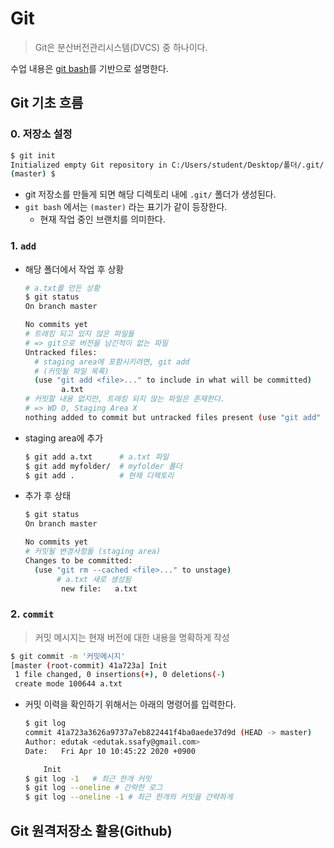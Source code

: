 # Git

> Git은 분산버전관리시스템(DVCS) 중 하나이다.

수업 내용은 [git bash](https://gitforwindows.org/)를 기반으로 설명한다.

## Git 기초 흐름

### 0. 저장소 설정

```bash
$ git init
Initialized empty Git repository in C:/Users/student/Desktop/폴더/.git/
(master) $ 
```

* git 저장소를 만들게 되면 해당 디렉토리 내에 `.git/` 폴더가 생성된다.
* `git bash` 에서는 `(master)` 라는 표기가 같이 등장한다.
  * 현재 작업 중인 브랜치를 의미한다.

### 1. `add`

* 해당 폴더에서 작업 후 상황

    ```bash
    # a.txt를 만든 상황
    $ git status
    On branch master

    No commits yet
    # 트래킹 되고 있지 않은 파일들
    # => git으로 버전을 남긴적이 없는 파일
    Untracked files:
      # staging area에 포함시키려면, git add
      # (커밋될 파일 목록)
      (use "git add <file>..." to include in what will be committed)
            a.txt
    # 커밋할 내용 없지만, 트래킹 되지 않는 파일은 존재한다.
    # => WD O, Staging Area X
    nothing added to commit but untracked files present (use "git add" to track)
    ```

* staging area에 추가

  ```bash
  $ git add a.txt      # a.txt 파일
  $ git add myfolder/  # myfolder 폴더
  $ git add .          # 현재 디렉토리
  ```

* 추가 후 상태

  ```bash
  $ git status
  On branch master
  
  No commits yet
  # 커밋될 변경사항들 (staging area)
  Changes to be committed:
    (use "git rm --cached <file>..." to unstage)
         # a.txt 새로 생성됨
          new file:   a.txt
  
  ```

### 2. `commit` 

> 커밋 메시지는 현재 버전에 대한 내용을 명확하게 작성

```bash
$ git commit -m '커밋메시지'
[master (root-commit) 41a723a] Init
 1 file changed, 0 insertions(+), 0 deletions(-)
 create mode 100644 a.txt
```

* 커밋 이력을 확인하기 위해서는 아래의 명령어를 입력한다.

  ```bash
  $ git log
  commit 41a723a3626a9737a7eb822441f4ba0aede37d9d (HEAD -> master)
  Author: edutak <edutak.ssafy@gmail.com>
  Date:   Fri Apr 10 10:45:22 2020 +0900
  
      Init
  $ git log -1   # 최근 한개 커밋
  $ git log --oneline # 간략한 로그
  $ git log --oneline -1 # 최근 한개의 커밋을 간략하게
  ```

  



## Git 원격저장소 활용(Github)

